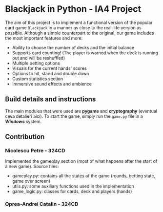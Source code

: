 # Blackjack in Python - IA4 Project

The aim of this project is to implement a functional version of the popular card 
game `Blackjack` in a manner as close to the real-life version as possible. Although
a simple counterpart to the original, our game includes the most important features
and more:
- Ability to choose the number of decks and the initial balance
- Supports card counting! (The player is warned when the deck is running out and will be reshuffled)
- Multiple betting options
- Visuals for the current hands' scores
- Options to hit, stand and double down
- Custom statistics section
- Immersive sound effects and ambience

## Build details and instructions

The main modules that were used are **pygame** and **cryptography** (eventual
ceva detalieri aici). To start the game, simply run the `game.py` file in a 
***Windows*** system.

## Contribution

### Nicolescu Petre - 324CD

Implemented the gameplay section (most of what happens after the start of a new game).
Source files:
- gameplay.py: contains all the states of the game (rounds, betting state, game over screen)
- utils.py: some auxiliary functions used in the implementation
- game_logic.py: classes for cards, deck and players (hands)

### Oprea-Andrei Catalin - 324CD




